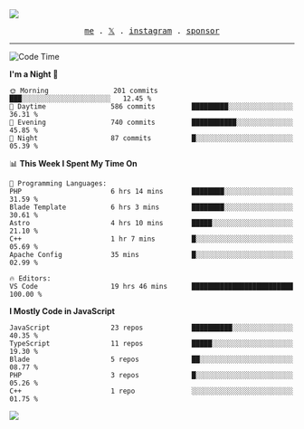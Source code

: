 <img style="bottom: 800px;" src="https://imgur.com/rilHVxA.png"/>
<p align="center">
  <samp>
    <a href="https://fayln.com">me</a> .
    <!-- <a href="https://fayln.com/projects">projects</a> . -->
    <a href="https://go.fayln.com/twitter">𝕏</a> .
    <a href="https://go.fayln.com/instagram">instagram</a> .
<!--     <a href="https://go.fayln.com/polywork">polywork</a> . -->
    <a href="https://github.com/sponsors/faridhnzz">sponsor</a>
  </samp>
</p>

---
<!--START_SECTION:waka-->
![Code Time](http://img.shields.io/badge/Code%20Time-2%2C512%20hrs%2049%20mins-blue)

**I'm a Night 🦉** 

```text
🌞 Morning                201 commits         ███░░░░░░░░░░░░░░░░░░░░░░   12.45 % 
🌆 Daytime                586 commits         █████████░░░░░░░░░░░░░░░░   36.31 % 
🌃 Evening                740 commits         ███████████░░░░░░░░░░░░░░   45.85 % 
🌙 Night                  87 commits          █░░░░░░░░░░░░░░░░░░░░░░░░   05.39 % 
```


📊 **This Week I Spent My Time On** 

```text
💬 Programming Languages: 
PHP                      6 hrs 14 mins       ████████░░░░░░░░░░░░░░░░░   31.59 % 
Blade Template           6 hrs 3 mins        ████████░░░░░░░░░░░░░░░░░   30.61 % 
Astro                    4 hrs 10 mins       █████░░░░░░░░░░░░░░░░░░░░   21.10 % 
C++                      1 hr 7 mins         █░░░░░░░░░░░░░░░░░░░░░░░░   05.69 % 
Apache Config            35 mins             █░░░░░░░░░░░░░░░░░░░░░░░░   02.99 % 

🔥 Editors: 
VS Code                  19 hrs 46 mins      █████████████████████████   100.00 % 
```

**I Mostly Code in JavaScript** 

```text
JavaScript               23 repos            ██████████░░░░░░░░░░░░░░░   40.35 % 
TypeScript               11 repos            █████░░░░░░░░░░░░░░░░░░░░   19.30 % 
Blade                    5 repos             ██░░░░░░░░░░░░░░░░░░░░░░░   08.77 % 
PHP                      3 repos             █░░░░░░░░░░░░░░░░░░░░░░░░   05.26 % 
C++                      1 repo              ░░░░░░░░░░░░░░░░░░░░░░░░░   01.75 % 
```




<!--END_SECTION:waka-->

![](https://hit.yhype.me/github/profile?user_id=29797712)
